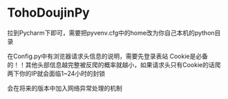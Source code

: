 # TohoDoujinPy
拉到Pycharm下即可，需要把pyvenv.cfg中的home改为你自己本机的python目录

在Config.py中有浏览器请求头信息的说明，需要先登录表站
Cookie是必备的！！其他头部信息越完整被反爬的概率就越小，如果请求头只有Cookie的话爬两下你的IP就会面临1~24小时的封锁

会在将来的版本中加入网络异常处理的机制
